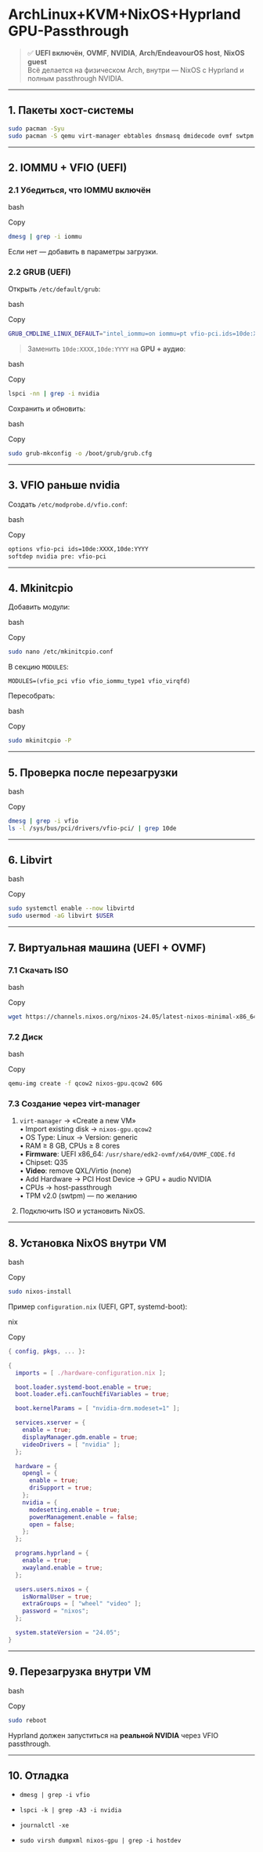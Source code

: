 
# ArchLinux+KVM+NixOS+Hyprland GPU-Passthrough  

> ✅ **UEFI включён**, **OVMF**, **NVIDIA**, **Arch/EndeavourOS host**, **NixOS guest**  
> Всё делается на физическом Arch, внутри — NixOS c Hyprland и полным passthrough NVIDIA.

---

## 1. Пакеты хост-системы
```bash
sudo pacman -Syu
sudo pacman -S qemu virt-manager ebtables dnsmasq dmidecode ovmf swtpm
````

---

## 2. IOMMU + VFIO (UEFI)

### 2.1 Убедиться, что IOMMU включён

bash

Copy

```bash
dmesg | grep -i iommu
```

Если нет — добавить в параметры загрузки.

### 2.2 GRUB (UEFI)

Открыть `/etc/default/grub`:

bash

Copy

```bash
GRUB_CMDLINE_LINUX_DEFAULT="intel_iommu=on iommu=pt vfio-pci.ids=10de:XXXX,10de:YYYY kvm.ignore_msrs=1"
```

> Заменить `10de:XXXX,10de:YYYY` на **GPU + аудио**:

bash

Copy

```bash
lspci -nn | grep -i nvidia
```

Сохранить и обновить:

bash

Copy

```bash
sudo grub-mkconfig -o /boot/grub/grub.cfg
```

---

## 3. VFIO раньше nvidia

Создать `/etc/modprobe.d/vfio.conf`:

bash

Copy

```bash
options vfio-pci ids=10de:XXXX,10de:YYYY
softdep nvidia pre: vfio-pci
```

---

## 4. Mkinitcpio

Добавить модули:

bash

Copy

```bash
sudo nano /etc/mkinitcpio.conf
```

В секцию `MODULES`:

`MODULES=(vfio_pci vfio vfio_iommu_type1 vfio_virqfd)`

Пересобрать:

bash

Copy

```bash
sudo mkinitcpio -P
```

---

## 5. Проверка после перезагрузки

bash

Copy

```bash
dmesg | grep -i vfio
ls -l /sys/bus/pci/drivers/vfio-pci/ | grep 10de
```

---

## 6. Libvirt

bash

Copy

```bash
sudo systemctl enable --now libvirtd
sudo usermod -aG libvirt $USER
```

---

## 7. Виртуальная машина (UEFI + OVMF)

### 7.1 Скачать ISO

bash

Copy

```bash
wget https://channels.nixos.org/nixos-24.05/latest-nixos-minimal-x86_64-linux.iso
```

### 7.2 Диск

bash

Copy

```bash
qemu-img create -f qcow2 nixos-gpu.qcow2 60G
```

### 7.3 Создание через virt-manager

1. `virt-manager` → «Create a new VM»  
    • Import existing disk → `nixos-gpu.qcow2`  
    • OS Type: Linux → Version: generic  
    • RAM ≥ 8 GB, CPUs ≥ 8 cores  
    • **Firmware**: UEFI x86_64: `/usr/share/edk2-ovmf/x64/OVMF_CODE.fd`  
    • Chipset: Q35  
    • **Video**: remove QXL/Virtio (none)  
    • Add Hardware → PCI Host Device → GPU + audio NVIDIA  
    • CPUs → host-passthrough  
    • TPM v2.0 (swtpm) — по желанию
    
2. Подключить ISO и установить NixOS.
    

---

## 8. Установка NixOS внутри VM

bash

Copy

```bash
sudo nixos-install
```

Пример `configuration.nix` (UEFI, GPT, systemd-boot):

nix

Copy

```nix
{ config, pkgs, ... }:

{
  imports = [ ./hardware-configuration.nix ];

  boot.loader.systemd-boot.enable = true;
  boot.loader.efi.canTouchEfiVariables = true;

  boot.kernelParams = [ "nvidia-drm.modeset=1" ];

  services.xserver = {
    enable = true;
    displayManager.gdm.enable = true;
    videoDrivers = [ "nvidia" ];
  };

  hardware = {
    opengl = {
      enable = true;
      driSupport = true;
    };
    nvidia = {
      modesetting.enable = true;
      powerManagement.enable = false;
      open = false;
    };
  };

  programs.hyprland = {
    enable = true;
    xwayland.enable = true;
  };

  users.users.nixos = {
    isNormalUser = true;
    extraGroups = [ "wheel" "video" ];
    password = "nixos";
  };

  system.stateVersion = "24.05";
}
```

---

## 9. Перезагрузка внутри VM

bash

Copy

```bash
sudo reboot
```

Hyprland должен запуститься на **реальной NVIDIA** через VFIO passthrough.

---

## 10. Отладка

- `dmesg | grep -i vfio`
    
- `lspci -k | grep -A3 -i nvidia`
    
- `journalctl -xe`
    
- `sudo virsh dumpxml nixos-gpu | grep -i hostdev`